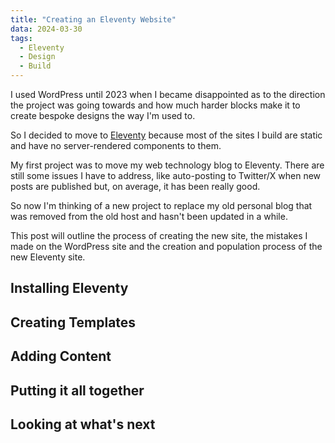 ```yaml
---
title: "Creating an Eleventy Website"
data: 2024-03-30
tags:
  - Eleventy
  - Design
  - Build
---
```


I used WordPress until 2023 when I became disappointed as to the direction the project was going towards and how much harder blocks make it to create bespoke designs the way I'm used to.

So I decided to move to [Eleventy](https://www.11ty.dev/) because most of the sites I build are static and have no server-rendered components to them.

My first project was to move my web technology blog to Eleventy. There are still some issues I have to address, like auto-posting to Twitter/X when new posts are published but, on average, it has been really good.

So now I'm thinking of a new project to replace my old personal blog that was removed from the old host and hasn't been updated in a while.

This post will outline the process of creating the new site, the mistakes I made on the WordPress site and the creation and population process of the new Eleventy site.

## Installing Eleventy

## Creating Templates

## Adding Content

## Putting it all together

## Looking at what's next
